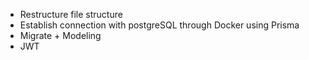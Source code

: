 - Restructure file structure
- Establish connection with postgreSQL through Docker using Prisma
- Migrate + Modeling
- JWT